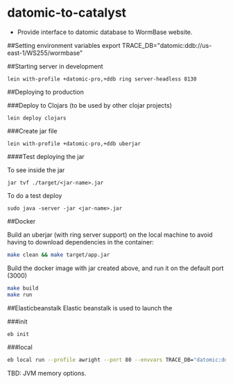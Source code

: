 # datomic-to-catalyst

- Provide interface to datomic database to WormBase website.

##Setting environment variables
    export TRACE_DB="datomic:ddb://us-east-1/WS255/wormbase"

##Starting server in development

    lein with-profile +datomic-pro,+ddb ring server-headless 8130

##Deploying to production

###Deploy to Clojars (to be used by other clojar projects)
```
lein deploy clojars
```

###Create jar file
```
lein with-profile +datomic-pro,+ddb uberjar
```

####Test deploying the jar

To see inside the jar
```
jar tvf ./target/<jar-name>.jar
```

To do a test deploy
```
sudo java -server -jar <jar-name>.jar
```

##Docker

Build an uberjar (with ring server support) on the local machine
to avoid having to download dependencies in the container:

```bash
make clean && make target/app.jar
```

Build the docker image with jar created above, and run it on the default port (3000)
```bash
make build
make run
```

##Elasticbeanstalk
Elastic beanstalk is used to launch the 

###init
```bash
eb init
```

###local

```bash
eb local run --profile awright --port 80 --envvars TRACE_DB="datomic:ddb://us-east-1/WS255/wormbase",AWS_SECRET_ACCESS_KEY="${AWS_SECRET_ACCESS_KEY}",AWS_ACCESS_KEY_ID="${AWS_ACCESS_KEY_ID}"
```


TBD: JVM memory options.
